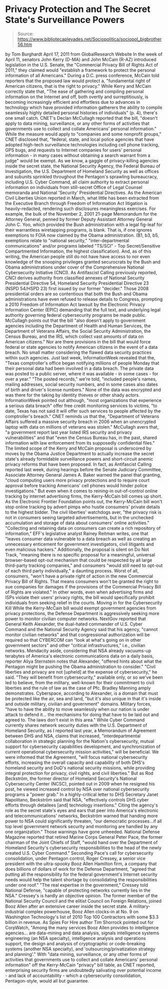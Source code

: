 # Privacy Protection and The Secret State's Surveillance Powers

> Source: https://www.bibliotecapleyades.net/Sociopolitica/sociopol_bigbrother56.htm

by Tom Burghardt
April 17, 2011
from
GlobalResearch Website
In the week of April 11, senators John Kerry (D-MA) and John McCain (R-AZ)
introduced legislation in the U.S. Senate, the "Commercial Privacy Bill of
Rights Act of 2011," they claimed would "establish a framework to
protect
the personal information of all Americans."
During a D.C. press conference, McCain told reporters that the proposed law
would protect a,
"fundamental right of American citizens,
that is the right to privacy."
While Kerry and McCain correctly state that,
"The ease of gathering and compiling
personal information on the Internet and off, both overtly and
surreptitiously, is becoming increasingly efficient and effortless due
to advances in technology which have provided information gatherers the
ability to compile seamlessly highly detailed personal histories of
individuals" (p. 4), there's one small catch.
CNET's Declan McCullagh
reported that the bill,
"doesn't apply to data mining, surveillance,
or any other forms of activities that governments use to collect and
collate Americans' personal information."
While the measure would apply to "companies and
some nonprofit groups," CNET disclosed that,
"federal, state, and local police agencies
that have adopted high-tech surveillance technologies including cell
phone tracking, GPS bugs, and requests to Internet companies for users'
personal information - in many cases without obtaining a search warrant
from a judge" would be exempt.
As we know, a gaggle of privacy-killing agencies
inside the secret state, the
National Security Agency, the Federal
Bureau of Investigation, the U.S. Department of Homeland Security as well as
offices and subunits sprinkled throughout the Pentagon's sprawling
bureaucracy, including
U.S. Cyber Command, all claim authority to
extract personal information on individuals from still-secret Office of
Legal Counsel memoranda and National 'Security' Presidential
Directives.
As the American Civil Liberties Union
reported in March, what little has
been extracted from the Executive Branch through Freedom of Information Act
litigation is heavily-redacted, rendering such disclosures meaningless
exercises.
For example, the bulk of the November 2, 2001 21-page
Memorandum for the
Attorney General, penned by former Deputy Assistant Attorney General John
C. Yoo, which provided
the Bush administration with a legal fig-leaf for
their warrantless wiretapping programs, is blank.
That is, if one ignores exemptions to FOIA now
claimed by
the Obama administration. (B1, b3, b5, exemptions relate to
"national security," "inter-departmental communications" and/or programs
labeled "TS/SCI" - Top Secret/Sensitive Compartmented Information, the
highest classification).
And, as of this writing, the American people still do not have have access
to nor even knowledge of the snooping privileges granted securocrats by the
Bush and Obama administrations under cover of the Comprehensive National Cybersecurity Initiative (CNCI).
As Antifascist Calling
previously reported, CNCI derives authority from
classified annexes of National Security Presidential Directive 54, Homeland
Security Presidential Directive 23 (NSPD 54/HSPD 23) first issued by our
former "decider."
Those 2008 presidential orders are so contentious that both the Bush and
Obama administrations have even refused to release details to Congress,
prompting a 2010 Freedom of Information Act
lawsuit by the Electronic
Privacy Information Center (EPIC) demanding that the full text, and
underlying legal authority governing federal cybersecurity programs be made
public.
McCullagh points out that the bill "also doesn't apply to government
agencies including the Department of Health and Human Services, the
Department of Veterans Affairs, the Social Security Administration, the
Census Bureau, and the IRS, which collect vast amounts of data on American
citizens."
Nor are there provisions in the bill that would force federal or state
agencies to notify American citizens in the event of a data breach. No small
matter considering the flawed data security practices within such agencies.
Just last week, InformationWeek
revealed that the,
"Texas comptroller's office began notifying
millions of people Monday that their personal data had been involved in
a data breach. The private data was posted to a public server, where it
was available - in some cases - for over a year."
"The posted records," we're told, "included people's names, mailing
addresses, social security numbers, and in some cases also dates of
birth and driver's license numbers."
None of the data was encrypted and was there for
the taking by identity thieves or other shady actors.
InformationWeek pointed out although,
"most organizations that experience a
serious data breach" offer free credit monitoring services to victims,
"to date, Texas has not said it will offer such services to people
affected by the comptroller's breach."
CNET reminds us that the,
"Department of Veterans Affairs suffered a
massive security breach in 2006 when an unencrypted laptop with data on
millions of veterans was stolen."
McCullagh avers that,
"a government report last year listed IRS
security and privacy vulnerabilities" and that "even the Census Bureau
has, in the past, shared information with law enforcement from its
supposedly confidential files."
The limited scope of the Kerry and McCain
proposal is underscored by moves by the Obama Justice Department to actually
increase the secret state's already formidable surveillance powers and
short-circuit anemic privacy reforms that have been proposed.
In fact, as Antifascist Calling
reported last week, during hearings before
the Senate Judiciary Committee, Associate Attorney General James A. Baker
warned the panel that granting,
"cloud computing users more privacy
protections and to require court approval before tracking Americans'
cell phones would hinder police investigations."
But even when it comes to reining-in
out-of-control online tracking by internet advertising firms, the
Kerry-McCain bill comes up short.
As the Electronic Frontier Foundation
points out, the Kerry-McCain bill
won't stop online tracking by advert pimps who hustle consumers' private
details to the highest bidder.
The civil liberties' watchdogs aver,
"the privacy risk is not in consumers seeing
targeted advertisements, but in the unchecked accumulation and storage
of data about consumers' online activities."
"Collecting and retaining data on consumers can create a rich repository
of information," EFF's legislative analyst Rainey Reitman writes, one
that "leaves consumer data vulnerable to a data breach as well as
creating an unnecessary enticement for government investigators, civil
litigants and even malicious hackers."
Additionally, the proposal is silent on Do Not
Track,
"meaning there is no specific proposal for a
meaningful, universal browser-based opt-out mechanism that could be
respected by all large third-party tracking companies," and consumers
"would still need to opt-out of each third party individually," a
daunting process.
Worst of all, consumers,
"won't have a private right of action in the
new Commercial Privacy Bill of Rights. That means consumers won't be
granted the right to sue companies for damages if the provisions of the
Commercial Privacy Bill of Rights are violated."
In other words, even when advertising firms and
ISPs violate their users' privacy rights, the bill would specifically
prohibit individuals from seeking relief in the courts.
Moving in for the
Cybersecurity Kill
While the Kerry-McCain bill would exempt government agencies from privacy
protections, the Defense Department is aggressively seeking more power to
monitor civilian computer networks.
NextGov
reported that General Keith Alexander, the dual-hated commander of
U.S. Cyber Command and the
National Security Agency said that his agency,
"cannot monitor civilian networks" and that
congressional authorization will be required so that CYBERCOM can "look
at what's going on in other government sectors" and other "critical
infrastructures," i.e., civilian networks.
Mendacity aside, considering that NSA already
vacuums-up terabytes of America's electronic communications data on a daily
basis, reporter Aliya Sternstein notes that Alexander,
"offered hints about what the Pentagon might
be pushing the Obama administration to consider."
"Civil liberties and privacy are not [upheld] at the expense of
cybersecurity," he said. "They will benefit from cybersecurity,"
available only, or so we've been led to believe, from the military,
well-known for their commitment to civil liberties and the rule of law
as the case of Pfc.
Bradley Manning amply demonstrates.
Cyberspace, according to Alexander, is a domain
that must be protected like the air, sea and land, "but it's also unique in
that it's inside and outside military, civilian and government" domains.
Military forces,
"have to have the ability to move seamlessly
when our nation is under attack to defend it... the mechanisms for doing
that have to be laid out and agreed to. The laws don't exist in this
area."
While Cyber Command currently shares network
security duties with the U.S. Department of Homeland Security, as I
reported
last year, a
Memorandum of Agreement between DHS and NSA, claims that
increased,
"interdepartmental collaboration in
strategic planning for the Nation's cybersecurity, mutual support for
cybersecurity capabilities development, and synchronization of current
operational cybersecurity mission activities," will be beneficial.
We were informed that the Agreement,
"will focus national cybersecurity efforts,
increasing the overall capacity and capability of both DHS's homeland
security and DoD's national security missions, while providing integral
protection for privacy, civil rights, and civil liberties."
But as Rod Beckström, the former director of
Homeland Security's National Cybersecurity Center (NCSC), pointed out in
2009 when he resigned his post, he viewed increased control by NSA over
national cybersecurity programs a "power grab."
In a
highly-critical letter to DHS Secretary Janet Napolitano, Beckström
said that NSA,
"effectively controls DHS cyber efforts
through detailees [and] technology insertions."
Citing the agency's role as the secret state's
eyes and ears that peer into America's electronic and telecommunications'
networks, Beckström warned that handing more power to NSA could
significantly threaten,
"our democratic processes...if all top level
government network security and monitoring are handled by any one
organization."
Those warnings have gone unheeded.
National Defense Magazine
reported that retired Marine Corps General Peter
Pace, the former chairman of the Joint Chiefs of Staff,
"would hand over the Department of Homeland
Security's cybersecurity responsibilities to the head of the newly
created U.S. Cyber Command."
Seconding Pace's call for cybersecurity
consolidation, under Pentagon control, Roger Cressey, a senior vice
president with the ultra-spooky Booz Allen Hamilton firm, a company that
does billions of dollars of work for the Defense Department,
"agreed that putting all the responsibility
for the federal government's Internet security needs would help the
talent shortage by consolidating the responsibilities under one roof."
"The real expertise in the government," Cressey told National Defense,
"capable of protecting networks currently lies in the NSA."
Cressey's is hardly an objective opinion.
The former member of the National Security
Council and the elitist Council on Foreign Relations, joined Booz Allen
after an extensive career inside the secret state.
A military-industrial complex powerhouse, Booz Allen clocks-in
at No. 9 on
Washington Technology's list of 2010 Top 100 Contractors with some $3.3
billion in revenue.
As Spies For Hire author Tim Shorrock pointed out for
CorpWatch,
"Among the many services Booz Allen provides
to intelligence agencies... are data-mining and data analysis, signals
intelligence systems engineering (an NSA specialty), intelligence
analysis and operations support, the design and analysis of
cryptographic or code-breaking systems (another NSA specialty), and
'outsourcing/privatization strategy and planning'."
With "data mining, surveillance, or any other
forms of activities that governments use to collect and collate Americans'
personal information" off the Kerry-McCain "privacy" bill table, as CNET
reported, enterprising security firms are undoubtedly salivating over
potential income - and lack of accountability - which a cybersecurity
consolidation, Pentagon-style, would all but guarantee.
